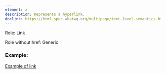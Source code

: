 ```yaml
---
element: a
description: Represents a hyperlink.
doclink: https://html.spec.whatwg.org/multipage/text-level-semantics.html#the-a-element
---
```


<p>Role: Link </p>
<p>Role without href: Generic</p>

<h3>Example:</h3>

<a href="https://html.spec.whatwg.org/multipage/text-level-semantics.html#the-a-element">Example of link</a>
